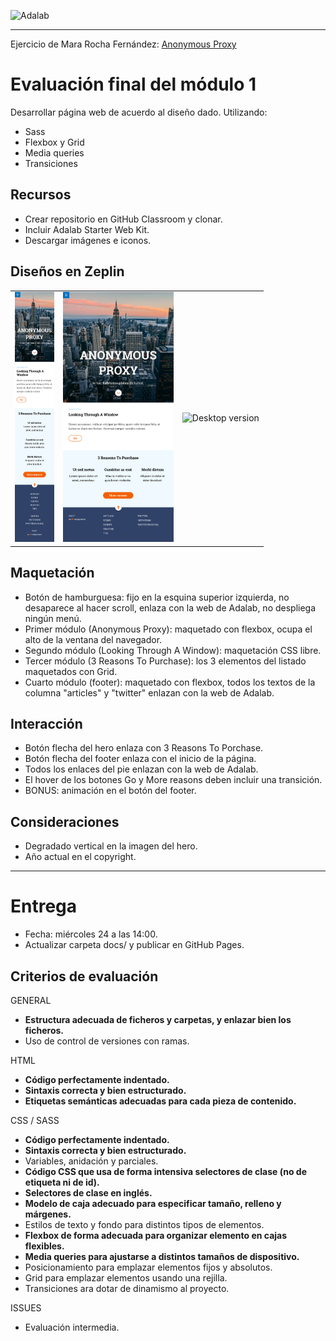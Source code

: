 ![Adalab](https://beta.adalab.es/resources/images/adalab-logo-155x61-bg-white.png)

---

Ejercicio de Mara Rocha Fernández: [Anonymous Proxy](#)

# Evaluación final del módulo 1

Desarrollar página web de acuerdo al diseño dado. Utilizando:
- Sass
- Flexbox y Grid
- Media queries
- Transiciones

## Recursos

- Crear repositorio en GitHub Classroom y clonar.
- Incluir Adalab Starter Web Kit.
- Descargar imágenes e iconos.

## Diseños en Zeplin

<table>
  <tr>
    <td>
      <img src="./design/mobile.png" alt="Mobile version" height="400"/>
    </td>
    <td>
      <img src="./design/tablet.png" alt="Tablet version" height="400"/>
    </td>
    <td>
      <img src="./design/desktop.png" alt="Desktop version" height="400"/>
    </td>
  </tr>
</table>

## Maquetación

- Botón de hamburguesa: fijo en la esquina superior izquierda, no desaparece al hacer scroll, enlaza con la web de Adalab, no despliega ningún menú.
- Primer módulo (Anonymous Proxy): maquetado con flexbox, ocupa el alto de la ventana del navegador.
- Segundo módulo (Looking Through A Window): maquetación CSS libre.
- Tercer módulo (3 Reasons To Purchase): los 3 elementos del listado maquetados con Grid.
- Cuarto módulo (footer): maquetado con flexbox, todos los textos de la columna "articles" y "twitter" enlazan con la web de Adalab.

## Interacción

- Botón flecha del hero enlaza con 3 Reasons To Porchase.
- Botón flecha del footer enlaza con el inicio de la página.
- Todos los enlaces del pie enlazan con la web de Adalab.
- El hover de los botones Go y More reasons deben incluir una transición.
- BONUS: animación en el botón del footer.

## Consideraciones

- Degradado vertical en la imagen del hero.
- Año actual en el copyright.

---

# Entrega

- Fecha: miércoles 24 a las 14:00.
- Actualizar carpeta docs/ y publicar en GitHub Pages.

## Criterios de evaluación

GENERAL

- **Estructura adecuada de ficheros y carpetas, y enlazar bien los ficheros.**
- Uso de control de versiones con ramas.

HTML

- **Código perfectamente indentado.**
- **Sintaxis correcta y bien estructurado.**
- **Etiquetas semánticas adecuadas para cada pieza de contenido.**

CSS / SASS

- **Código perfectamente indentado.**
- **Sintaxis correcta y bien estructurado.**
- Variables, anidación y parciales.
- **Código CSS que usa de forma intensiva selectores de clase (no de etiqueta ni de id).**
- **Selectores de clase en inglés.**
- **Modelo de caja adecuado para especificar tamaño, relleno y márgenes.**
- Estilos de texto y fondo para distintos tipos de elementos.
- **Flexbox de forma adecuada para organizar elemento en cajas flexibles.**
- **Media queries para ajustarse a distintos tamaños de dispositivo.**
- Posicionamiento para emplazar elementos fijos y absolutos.
- Grid para emplazar elementos usando una rejilla.
- Transiciones ara dotar de dinamismo al proyecto.

ISSUES

- Evaluación intermedia.